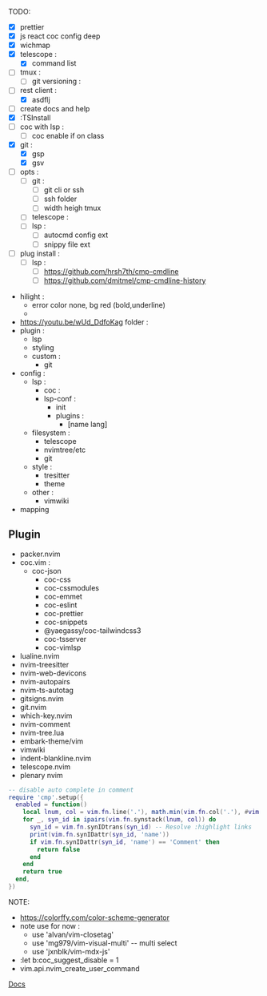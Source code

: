 TODO:
- [x] prettier
- [x] js react coc config deep
- [x] wichmap
- [x] telescope :
  - [x] command list
- [ ] tmux :
   - [ ] git versioning :
- [ ] rest client :
  - [x] asdflj
- [ ] create docs and help
- [x] :TSInstall
- [ ] coc with lsp :
  - [ ] coc enable if on class
- [x] git :
  - [x] gsp
  - [x] gsv
- [ ] opts :
  - [ ] git :
    - [ ] git cli or ssh
    - [ ] ssh folder
    - [ ] width heigh tmux
  - [ ] telescope :
  - [ ] lsp :
    - [ ] autocmd config ext
    - [ ] snippy file ext
- [ ] plug install :
  - [ ] lsp :
    - [ ] https://github.com/hrsh7th/cmp-cmdline
    - [ ] https://github.com/dmitmel/cmp-cmdline-history
- hilight :
  - error color none, bg red (bold,underline)
  - 
- https://youtu.be/wUd_DdfoKag
folder :
- plugin :
  - lsp
  - styling
  - custom :
    - git
- config :
  - lsp :
    - coc :
    - lsp-conf :
      - init
      - plugins :
        - [name lang]
  - filesystem :
    - telescope
    - nvimtree/etc
    - git
  - style :
    - tresitter
    - theme
  - other :
    - vimwiki
- mapping

## Plugin
- packer.nvim
- coc.vim :
  - coc-json
	- coc-css
	- coc-cssmodules
	- coc-emmet
	- coc-eslint
	- coc-prettier
	- coc-snippets
	- @yaegassy/coc-tailwindcss3
	- coc-tsserver
	- coc-vimlsp
- lualine.nvim
- nvim-treesitter
- nvim-web-devicons
- nvim-autopairs
- nvim-ts-autotag
- gitsigns.nvim
- git.nvim
- which-key.nvim
- nvim-comment
- nvim-tree.lua
- embark-theme/vim
- vimwiki
- indent-blankline.nvim
- telescope.nvim
- plenary nvim

```lua
-- disable auto complete in comment
require 'cmp'.setup({
  enabled = function()
    local lnum, col = vim.fn.line('.'), math.min(vim.fn.col('.'), #vim.fn.getline('.'))
    for _, syn_id in ipairs(vim.fn.synstack(lnum, col)) do
      syn_id = vim.fn.synIDtrans(syn_id) -- Resolve :highlight links
      print(vim.fn.synIDattr(syn_id, 'name'))
      if vim.fn.synIDattr(syn_id, 'name') == 'Comment' then
        return false
      end
    end
    return true
  end,
})
```

NOTE:
- https://colorffy.com/color-scheme-generator
- note use for now :
  - use 'alvan/vim-closetag'
  - use 'mg979/vim-visual-multi' -- multi select
  - use 'jxnblk/vim-mdx-js'
- :let b:coc_suggest_disable = 1
- vim.api.nvim_create_user_command

[Docs](docs/README.md)
